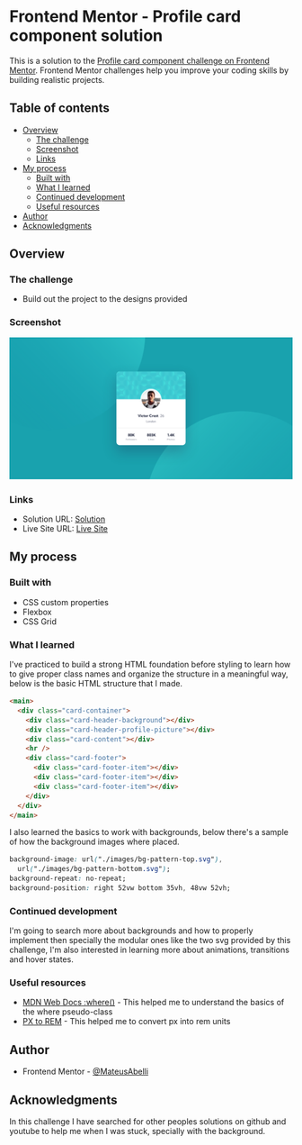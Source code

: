 # Frontend Mentor - Profile card component solution

This is a solution to the [Profile card component challenge on Frontend Mentor](https://www.frontendmentor.io/challenges/profile-card-component-cfArpWshJ). Frontend Mentor challenges help you improve your coding skills by building realistic projects.

## Table of contents

- [Overview](#overview)
  - [The challenge](#the-challenge)
  - [Screenshot](#screenshot)
  - [Links](#links)
- [My process](#my-process)
  - [Built with](#built-with)
  - [What I learned](#what-i-learned)
  - [Continued development](#continued-development)
  - [Useful resources](#useful-resources)
- [Author](#author)
- [Acknowledgments](#acknowledgments)

## Overview

### The challenge

- Build out the project to the designs provided

### Screenshot

![](./images/screenshot.png)

### Links

- Solution URL: [Solution](https://www.frontendmentor.io/solutions/card-component-built-using-html-css-custom-props-flexbox-and-grid-SJkrhE0V9)
- Live Site URL: [Live Site](https://mateusabelli.github.io/profile-card-component/)

## My process

### Built with

- CSS custom properties
- Flexbox
- CSS Grid

### What I learned

I've practiced to build a strong HTML foundation before styling to learn how to give proper class names and organize the structure in a meaningful way, below is the basic HTML structure that I made.

```html
<main>
  <div class="card-container">
    <div class="card-header-background"></div>
    <div class="card-header-profile-picture"></div>
    <div class="card-content"></div>
    <hr />
    <div class="card-footer">
      <div class="card-footer-item"></div>
      <div class="card-footer-item"></div>
      <div class="card-footer-item"></div>
    </div>
  </div>
</main>
```

I also learned the basics to work with backgrounds, below there's a sample of how the background images where placed.

```css
background-image: url("./images/bg-pattern-top.svg"),
  url("./images/bg-pattern-bottom.svg");
background-repeat: no-repeat;
background-position: right 52vw bottom 35vh, 48vw 52vh;
```

### Continued development

I'm going to search more about backgrounds and how to properly implement then specially the modular ones like the two svg provided by this challenge, I'm also interested in learning more about animations, transitions and hover states.

### Useful resources

- [MDN Web Docs :where()](https://developer.mozilla.org/en-US/docs/Web/CSS/:where) - This helped me to understand the basics of the where pseudo-class
- [PX to REM](https://nekocalc.com/px-to-rem-converter) - This helped me to convert px into rem units

## Author

- Frontend Mentor - [@MateusAbelli](https://www.frontendmentor.io/profile/mateusabelli)

## Acknowledgments

In this challenge I have searched for other peoples solutions on github and youtube to help me when I was stuck, specially with the background.

